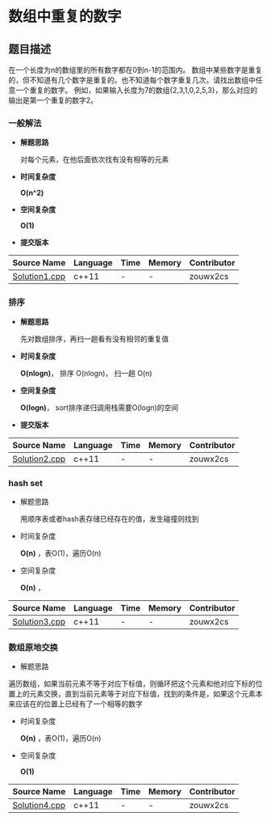 # 数组中重复的数字 #
## 题目描述 ##
在一个长度为n的数组里的所有数字都在0到n-1的范围内。 数组中某些数字是重复的，但不知道有几个数字是重复的。也不知道每个数字重复几次。请找出数组中任意一个重复的数字。 例如，如果输入长度为7的数组{2,3,1,0,2,5,3}，那么对应的输出是第一个重复的数字2。

### 一般解法 ###
- **解题思路**

	对每个元素，在他后面依次找有没有相等的元素
	
- **时间复杂度**

	**O(n^2)** 

- **空间复杂度**

	**O(1)**

- **提交版本**
	
Source Name | Language | Time | Memory | Contributor
---|---|---|---|---
[Solution1.cpp](https://github.com/zouwx2cs/JianZhiOffer/blob/master/Solutions/050.%E6%95%B0%E7%BB%84%E4%B8%AD%E9%87%8D%E5%A4%8D%E7%9A%84%E6%95%B0%E5%AD%97/Solution1.cpp) | c++11 | - | - | zouwx2cs

### 排序 ###
- **解题思路**

	先对数组排序，再扫一趟看有没有相邻的重复值
	
- **时间复杂度**

	**O(nlogn)**， 排序 O(nlogn)， 扫一趟 O(n)

- **空间复杂度**

	**O(logn)**， sort排序递归调用栈需要O(logn)的空间

- **提交版本**

Source Name | Language | Time | Memory | Contributor
---|---|---|---|---
[Solution2.cpp](https://github.com/zouwx2cs/JianZhiOffer/blob/master/Solutions/050.%E6%95%B0%E7%BB%84%E4%B8%AD%E9%87%8D%E5%A4%8D%E7%9A%84%E6%95%B0%E5%AD%97/Solution2.cpp) | c++11 | - | - | zouwx2cs

### hash set ###
- 解题思路

    用顺序表或者hash表存储已经存在的值，发生碰撞则找到
    
- 时间复杂度

	**O(n)** ，表O(1)，遍历O(n)

- 空间复杂度

	**O(n)** ，

Source Name | Language | Time | Memory | Contributor
---|---|---|---|---
[Solution3.cpp](https://github.com/zouwx2cs/JianZhiOffer/blob/master/Solutions/050.%E6%95%B0%E7%BB%84%E4%B8%AD%E9%87%8D%E5%A4%8D%E7%9A%84%E6%95%B0%E5%AD%97/Solution3.cpp) | c++11 | - | - | zouwx2cs

### 数组原地交换 ###
- 解题思路

遍历数组，如果当前元素不等于对应下标值，则循环把这个元素和他对应下标的位置上的元素交换，直到当前元素等于对应下标值，找到的条件是，如果这个元素本来应该在的位置上已经有了一个相等的数字
    
- 时间复杂度

	**O(n)** ，表O(1)，遍历O(n)

- 空间复杂度

	**O(1)**

Source Name | Language | Time | Memory | Contributor
---|---|---|---|---
[Solution4.cpp](https://github.com/zouwx2cs/JianZhiOffer/blob/master/Solutions/050.%E6%95%B0%E7%BB%84%E4%B8%AD%E9%87%8D%E5%A4%8D%E7%9A%84%E6%95%B0%E5%AD%97/Solution4.cppp) | c++11 | - | - | zouwx2cs
